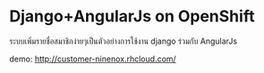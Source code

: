 Django+AngularJs on OpenShift
===================

ระบบเพิ่มรายชื่อสมาชิกง่ายๆเป็นตัวอย่างการใช้งาน django ร่วมกับ AngularJs

demo: http://customer-ninenox.rhcloud.com/
